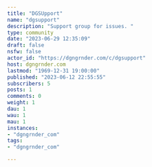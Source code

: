 ```yaml
---
title: "DGSUpport" 
name: "dgsupport"
description: "Support group for issues. "
type: community
date: "2023-06-29 12:35:09"
draft: false
nsfw: false
actor_id: "https://dgngrnder.com/c/dgsupport"
host: dgngrnder.com
lastmod: "1969-12-31 19:00:00"
published: "2023-06-12 22:55:55"
subscribers: 5
posts: 1
comments: 0
weight: 1
dau: 1
wau: 1
mau: 1
instances:
- "dgngrnder_com"
tags: 
- "dgngrnder_com"

---
```


